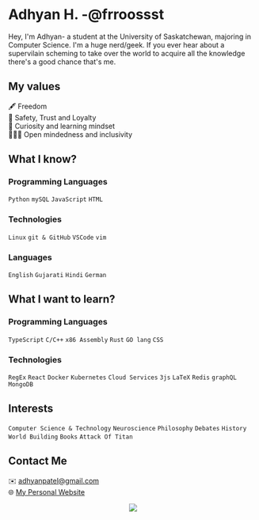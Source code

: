 # Adhyan H. -@frroossst
Hey, I'm Adhyan- a student at the University of Saskatchewan, majoring in Computer Science. I'm a huge nerd/geek. If you ever hear about a supervilain scheming to take over the world to acquire all the knowledge there's a good chance that's me.

## My values
🖋 Freedom \
💝 Safety, Trust and Loyalty \
🔎 Curiosity and learning mindset \
🧑‍🤝‍🧑 Open mindedness and inclusivity 

## What I know?
### Programming Languages
`Python` `mySQL` `JavaScript` `HTML`

### Technologies
`Linux` `git & GitHub` `VSCode` `vim`

### Languages
`English` `Gujarati` `Hindi` `German`

## What I want to learn?
### Programming Languages
`TypeScript` `C/C++` `x86 Assembly` `Rust` `GO lang` `CSS`
### Technologies
`RegEx` `React` `Docker` `Kubernetes` `Cloud Services` `3js` `LaTeX` `Redis` `graphQL` `MongoDB`

## Interests
`Computer Science & Technology` `Neuroscience` `Philosophy` `Debates` `History` `World Building` `Books` `Attack Of Titan`

## Contact Me
✉️ adhyanpatel@gmail.com \
🌐 [My Personal Website](https://frroossst.github.io/resume/)

<p align="center">
  <img src="https://frroossst.github.io/resume/coding.png">
</p>

<!---
frroossst/frroossst is a ✨ special ✨ repository because its `README.md` (this file) appears on your GitHub profile.
You can click the Preview link to take a look at your changes.
--->
